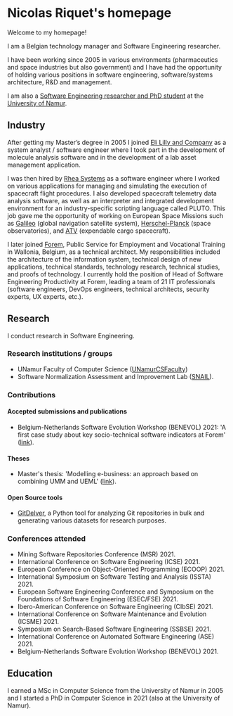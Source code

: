 <!-- Global site tag (gtag.js) - Google Analytics -->
<script async src="https://www.googletagmanager.com/gtag/js?id=UA-148953677-1"></script>
<script>
  window.dataLayer = window.dataLayer || [];
  function gtag(){dataLayer.push(arguments);}
  gtag('js', new Date());

  gtag('config', 'UA-148953677-1');
</script>

# Nicolas Riquet's homepage

Welcome to my homepage!

I am a Belgian technology manager and Software Engineering researcher.

I have been working since 2005 in various environments (pharmaceutics and space industries but also government) and I have had the opportunity of holding various positions in software engineering, software/systems architecture, R&D and management.

I am also a [Software Engineering researcher and PhD student](https://directory.unamur.be/staff/nriquet?_LOCALE_=en) at the [University of Namur](https://www.unamur.be/en/inf).

## Industry

After getting my Master’s degree in 2005 I joined [Eli Lilly and Company](https://www.lilly.com/) as a system analyst / software engineer where I took part in the development of molecule analysis software and in the development of a lab asset management application.

I was then hired by [Rhea Systems](https://www.rheagroup.com/) as a software engineer where I worked on various applications for managing and simulating the execution of spacecraft flight procedures. I also developed spacecraft telemetry data analysis software, as well as an interpreter and integrated development environment for an industry-specific scripting language called PLUTO.  This job gave me the opportunity of working on European Space Missions such as [Galileo](https://www.esa.int/Applications/Navigation/Galileo/What_is_Galileo) (global navigation satellite system), [Herschel-Planck](https://www.esa.int/Science_Exploration/Space_Science/Herschel/ESA_to_launch_two_large_observatories_to_look_deep_into_space_and_time) (space observatories), and [ATV](https://www.esa.int/Science_Exploration/Human_and_Robotic_Exploration/ATV/Mission_concept_and_the_role_of_ATV) (expendable cargo spacecraft).

I later joined [Forem](https://www.leforem.be/what-can-le-forem-do-for-you.html), Public Service for Employment and Vocational Training in Wallonia, Belgium, as a technical architect. My responsibilities included the architecture of the information system, technical design of new applications, technical standards, technology research, technical studies, and proofs of technology. I currently hold the position of Head of Software Engineering Productivity at Forem, leading a team of 21 IT professionals (software engineers, DevOps engineers, technical architects, security experts, UX experts, etc.).

## Research

I conduct research in Software Engineering.

### Research institutions / groups

* UNamur Faculty of Computer Science ([UNamurCSFaculty](https://directory.unamur.be/entities/inf))
* Software Normalization Assessment and Improvement Lab ([SNAIL](https://snail.info.unamur.be)).

### Contributions

#### Accepted submissions and publications

* Belgium-Netherlands Software Evolution Workshop (BENEVOL) 2021: 'A first case study about key socio-technical software indicators at Forem' ([link](https://benevol2021.github.io/papers/BENEVOL_2021_paper_7.pdf)).

#### Theses

* Master's thesis: 'Modelling e-business: an approach based on combining UMM and UEML' ([link](https://researchportal.unamur.be/fr/studentTheses/modelling-e-business-an-approach-based-on-combining-umm-and-ueml)).

#### Open Source tools

* [GitDelver](https://github.com/nicolasriquet/GitDelver), a Python tool for analyzing Git repositories in bulk and generating various datasets for research purposes.

### Conferences attended

* Mining Software Repositories Conference (MSR) 2021.
* International Conference on Software Engineering (ICSE) 2021.
* European Conference on Object-Oriented Programming (ECOOP) 2021.
* International Symposium on Software Testing and Analysis (ISSTA) 2021.
* European Software Engineering Conference and Symposium on the Foundations of Software Engineering (ESEC/FSE) 2021.
* Ibero-American Conference on Software Engineering (CIbSE) 2021.
* International Conference on Software Maintenance and Evolution (ICSME) 2021.
* Symposium on Search-Based Software Engineering (SSBSE) 2021.
* International Conference on Automated Software Engineering (ASE) 2021.
* Belgium-Netherlands Software Evolution Workshop (BENEVOL) 2021.

## Education

I earned a MSc in Computer Science from the University of Namur in 2005 and I started a PhD in Computer Science in 2021 (also at the University of Namur).